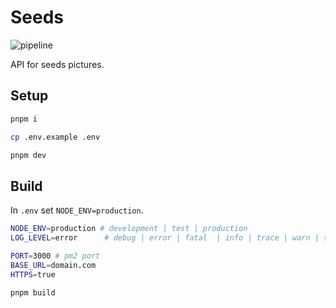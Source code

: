 # Seeds

![pipeline](https://gitlab.com/kiwilan/seeds/badges/main/pipeline.svg)

API for seeds pictures.

## Setup

```bash
pnpm i
```

```bash
cp .env.example .env
```

```bash
pnpm dev
```

## Build

In `.env` set `NODE_ENV=production`.

```bash
NODE_ENV=production # development | test | production
LOG_LEVEL=error      # debug | error | fatal  | info | trace | warn | silent

PORT=3000 # pm2 port
BASE_URL=domain.com
HTTPS=true
```

```bash
pnpm build
```
